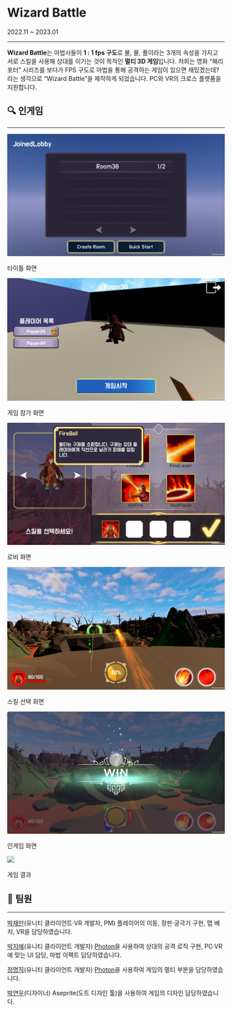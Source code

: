 # Wizard Battle

2022.11 ~ 2023.01

---

**Wizard Battle**는 마법사들이 **1 : 1 fps 구도**로 불, 물, 풀이라는 3개의 속성을 가지고 서로 스킬을 사용해 상대를 이기는 것이 목적인 **멀티 3D 게임**입니다.
저희는 영화 “해리 포터” 시리즈를 보다가 FPS 구도로 마법을 통해 공격하는 게임이 있으면 재밌겠는데? 라는 생각으로 “Wizard Battle”을 제작하게 되었습니다. PC와 VR의 크로스 플랫폼을 지원합니다.

## 🔍 인게임

---

<img src="Docs/Untitled 1.png">

타이틀 화면

<img src="Docs/Untitled 2.png">

게임 참가 화면

<img src="Docs/Untitled 3.png">

로비 화면

<img src="Docs/Untitled 4.png">

스킬 선택 화면

<img src="Docs/Untitled 5.png">

인게임 화면

<img src="Docs/Untitled 6.png">

게임 결과

## 👥 팀원

---

[박재만](https://github.com/qkrwoaks)(유니티 클라이언트·VR 개발자, PM) 플레이어의 이동, 장판·궁극기 구현, 맵 배치, VR을 담당하였습니다.

[박지예](https://github.com/jiye-stingray)(유니티 클라이언트 개발자) [Photon](https://www.photonengine.com/ko-kr#)을 사용하여 상대의 공격 로직 구현, PC·VR에 맞는 UI 담당, 마법 이펙트 담당하였습니다.

[정명직](https://github.com/wjdaudwlr)(유니티 클라이언트 개발자) [Photon](https://www.photonengine.com/ko-kr#)을 사용하여 게임의 멀티 부분을 담당하였습니다.

[박연우](https://github.com/Yeonwoo05)(디자이너) Aseprite(도트 디자인 툴)을 사용하여 게임의 디자인 담당하였습니다.
